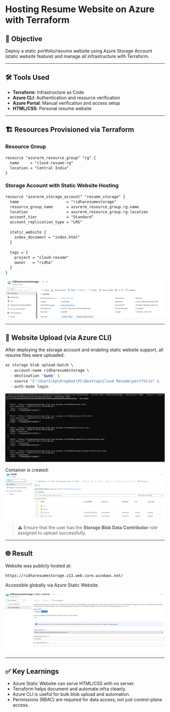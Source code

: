# Hosting Resume Website on Azure with Terraform

## 🎯 Objective
Deploy a static portfolio/resume website using Azure Storage Account (static website feature) and manage all infrastructure with Terraform.

---

## 🛠️ Tools Used
- **Terraform**: Infrastructure as Code
- **Azure CLI**: Authentication and resource verification
- **Azure Portal**: Manual verification and access setup
- **HTML/CSS**: Personal resume website

---

## 🏗️ Resources Provisioned via Terraform

### Resource Group
```hcl
resource "azurerm_resource_group" "rg" {
  name     = "cloud-resume-rg"
  location = "Central India"
}
```

### Storage Account with Static Website Hosting
```hcl
resource "azurerm_storage_account" "resume_storage" {
  name                     = "ridharesumestorage"
  resource_group_name      = azurerm_resource_group.rg.name
  location                 = azurerm_resource_group.rg.location
  account_tier             = "Standard"
  account_replication_type = "LRS"

  static_website {
    index_document = "index.html"
  }

  tags = {
    project = "cloud-resume"
    owner   = "ridha"
  }
}
```
![Storage Account Overview](./screenshots/storage-overview.png)


---

## 📂 Website Upload (via Azure CLI)
After deploying the storage account and enabling static website support, all resume files were uploaded:

```powershell
az storage blob upload-batch \
  --account-name ridharesumestorage \
  --destination "$web" \
  --source "C:\Users\hp\Dropbox\PC\Desktop\Cloud Resume\portfolio" \
  --auth-mode login
```
![Upload](./screenshots/blob-upload-result.png)

Container is created: 
![web container](./screenshots/web-container.png)

> ⚠️ Ensure that the user has the **Storage Blob Data Contributor** role assigned to upload successfully.

---

## 🌐 Result
Website was publicly hosted at:
```
https://ridharesumestorage.z13.web.core.windows.net/
```
Accessible globally via Azure Static Website.

![Running website](./screenshots/static-website-html.png)

---

## ✅ Key Learnings
- Azure Static Website can serve HTML/CSS with no server.
- Terraform helps document and automate infra cleanly.
- Azure CLI is useful for bulk blob upload and automation.
- Permissions (RBAC) are required for data access, not just control-plane access.
